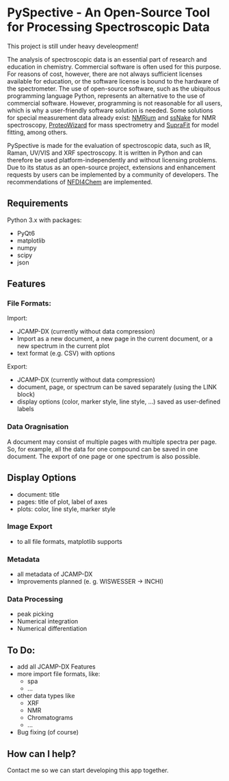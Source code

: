 # PySpective - An Open-Source Tool for Processing Spectroscopic Data

This project is still under heavy develeopment!

The analysis of spectroscopic data is an essential part of research and education in chemistry. Commercial software is often used for this purpose. For reasons of cost, however, there are not always sufficient licenses available for education, or the software license is bound to the hardware of the spectrometer. 
The use of open-source software, such as the ubiquitous programming language Python, represents an alternative to the use of commercial software. However, programming is not reasonable for all users, which is why a user-friendly software solution is needed. Some solutions for special measurement data already exist: [NMRium](https://www.nmrium.org/) and [ssNake](https://www.ru.nl/science/magneticresonance/software/ssnake/) for NMR spectroscopy, [ProteoWizard](https://proteowizard.sourceforge.io/) for mass spectrometry and [SupraFit](https://github.com/conradhuebler/SupraFit) for model fitting, among others.

PySpective is made for the evaluation of spectroscopic data, such as IR, Raman, UV/VIS and XRF spectroscopy. It is written in Python and can therefore be used platform-independently and without licensing problems. Due to its status as an open-source project, extensions and enhancement requests by users can be implemented by a community of developers. The recommendations of [NFDI4Chem](https://knowledgebase.nfdi4chem.de/knowledge_base/docs/synthetic_chemistry/) are implemented.

## Requirements

Python 3.x with packages:

- PyQt6
- matplotlib
- numpy
- scipy
- json

## Features

### File Formats:

Import:

- JCAMP-DX (currently without data compression)
- Import as a new document, a new page in the current document, or a new spectrum in the current plot
- text format (e.g. CSV) with options

Export:

- JCAMP-DX (currently without data compression)
- document, page, or spectrum can be saved separately (using the LINK block)
- display options (color, marker style, line style, ...) saved as user-defined labels

### Data Oragnisation

A document may consist of multiple pages with multiple spectra per page. So, for example, all the data for one compound can be saved in one document. The export of one page or one spectrum is also possible.

## Display Options

- document: title
- pages: title of plot, label of axes
- plots: color, line style, marker style

### Image Export

- to all file formats, matplotlib supports

### Metadata

- all metadata of JCAMP-DX
- Improvements planned (e. g. WISWESSER -> INCHI)

### Data Processing

- peak picking
- Numerical integration
- Numerical differentiation

## To Do:

- add all JCAMP-DX Features
- more import file formats, like:
  - spa
  - ...
- other data types like
  - XRF
  - NMR
  - Chromatograms
  - ...
- Bug fixing (of course)

## How can I help?

Contact me so we can start developing this app together.

